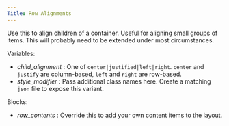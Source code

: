 ```yaml
---
Title: Row Alignments
---
```


Use this to align children of a container. Useful for aligning small groups of items. This will probably need to be extended under most circumstances.

Variables:

* _child_alignment_ : One of `center|justified|left|right`. `center` and `justify` are column-based, `left` and `right` are row-based.
* _style_modifier_ : Pass additional class names here. Create a matching `json` file to expose this variant.

Blocks:

* _row_contents_ : Override this to add your own content items to the layout.
